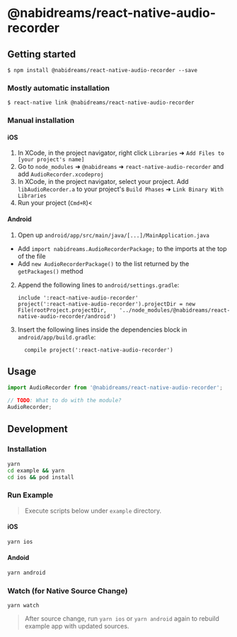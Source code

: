 # @nabidreams/react-native-audio-recorder

## Getting started

`$ npm install @nabidreams/react-native-audio-recorder --save`

### Mostly automatic installation

`$ react-native link @nabidreams/react-native-audio-recorder`

### Manual installation

#### iOS

1. In XCode, in the project navigator, right click `Libraries` ➜ `Add Files to [your project's name]`
2. Go to `node_modules` ➜ `@nabidreams` ➜ `react-native-audio-recorder` and add `AudioRecorder.xcodeproj`
3. In XCode, in the project navigator, select your project. Add `libAudioRecorder.a` to your project's `Build Phases` ➜ `Link Binary With Libraries`
4. Run your project (`Cmd+R`)<

#### Android

1. Open up `android/app/src/main/java/[...]/MainApplication.java`

- Add `import nabidreams.AudioRecorderPackage;` to the imports at the top of the file
- Add `new AudioRecorderPackage()` to the list returned by the `getPackages()` method

2. Append the following lines to `android/settings.gradle`:
   ```
   include ':react-native-audio-recorder'
   project(':react-native-audio-recorder').projectDir = new File(rootProject.projectDir, 	'../node_modules/@nabidreams/react-native-audio-recorder/android')
   ```
3. Insert the following lines inside the dependencies block in `android/app/build.gradle`:
   ```
     compile project(':react-native-audio-recorder')
   ```

## Usage

```javascript
import AudioRecorder from '@nabidreams/react-native-audio-recorder';

// TODO: What to do with the module?
AudioRecorder;
```

## Development

### Installation

```sh
yarn
cd example && yarn
cd ios && pod install
```

### Run Example

> Execute scripts below under `example` directory.

#### iOS

```sh
yarn ios
```

#### Andoid

```sh
yarn android
```

### Watch (for Native Source Change)

```
yarn watch
```

> After source change, run `yarn ios` or `yarn android` again to rebuild example app with updated sources.

